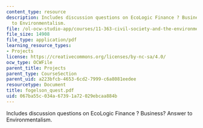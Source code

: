 ```yaml
---
content_type: resource
description: Includes discussion questions on EcoLogic Finance ? Business? Answer
  to Environmentalism.
file: /ol-ocw-studio-app/courses/11-363-civil-society-and-the-environment-spring-2005/067ba55c034a67391a72029ebcaa884b_fogelson_quest.pdf
file_size: 14908
file_type: application/pdf
learning_resource_types:
- Projects
license: https://creativecommons.org/licenses/by-nc-sa/4.0/
ocw_type: OCWFile
parent_title: Projects
parent_type: CourseSection
parent_uid: a223bfcb-4653-6cd2-7999-c6a8081eedee
resourcetype: Document
title: fogelson_quest.pdf
uid: 067ba55c-034a-6739-1a72-029ebcaa884b
---
```

Includes discussion questions on EcoLogic Finance ? Business? Answer to Environmentalism.